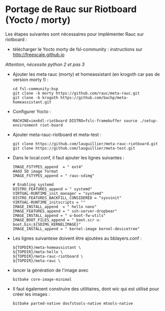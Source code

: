 # Portage de Rauc sur Riotboard (Yocto / morty)

Les étapes suivantes sont nécessaires pour implémenter Rauc sur riotboard :

* télécharger le Yocto morty de fsl-community : instructions sur http://freescale.github.io

 _Attention, nécessite python 2 et pas 3_

* Ajouter les meta rauc (morty) et homeassistant (en krogoth car pas de version morty !) :

      cd fsl-community-bsp
      git clone -b morty https://github.com/rauc/meta-rauc.git
      git clone -b krogoth https://github.com/bachp/meta-homeassistant.git

* Configurer Yocto :

      MACHINE=imx6dl-riotboard DISTRO=fslc-framebuffer source ./setup-environment riot-board

* Ajouter meta-rauc-riotboard et meta-test :

      git clone https://github.com/lauguillier/meta-rauc-riotboard.git
      git clone https://github.com/lauguillier/meta-test.git

* Dans le local.conf, il faut ajouter les lignes suivantes :

      IMAGE_FSTYPES_append  = " ext4"
      #Add SD image format
      IMAGE_FSTYPES_append = " rauc-sdimg"

      # Enabling systemd
      DISTRO_FEATURES_append = " systemd"
      VIRTUAL-RUNTIME_init_manager = "systemd"
      DISTRO_FEATURES_BACKFILL_CONSIDERED = "sysvinit"
      VIRTUAL-RUNTIME_initscripts = ""
      IMAGE_INSTALL_append  = " hello nano"
      IMAGE_FEATURES_append = " ssh-server-dropbear"
      IMAGE_INSTALL_append = " u-boot-fw-utils"
      IMAGE_BOOT_FILES_append = " boot.scr u-boot.bin;${SDIMG_KERNELIMAGE}"
      IMAGE_INSTALL_append = " kernel-image kernel-devicetree"

* Les lignes suivantese doivent être ajoutées au bblayers.conf :

      ${TOPDIR}/meta-homeassistant \
      ${TOPDIR}/meta-hello \
      ${TOPDIR}/meta-rauc-riotboard \
      ${TOPDIR}/meta-rauc \

* lancer la génération de l'image avec

      bitbake core-image-minimal

* Il faut également construire des utilitaires, dont wic qui est utilisé pour créer les images :

      bitbake parted-native dosfstools-native mtools-native
